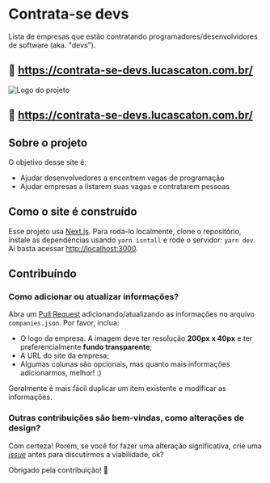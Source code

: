 # Contrata-se devs

Lista de empresas que estão contratando programadores/desenvolvidores de software (aka. "devs").

## 🔗 https://contrata-se-devs.lucascaton.com.br/

![Logo do projeto](https://raw.github.com/lucascaton/contrata-se-devs/main/public/images/contrata-se-devs.jpg)

## 🔗 https://contrata-se-devs.lucascaton.com.br/

## Sobre o projeto

O objetivo desse site é:

- Ajudar desenvolvedores a encontrem vagas de programação
- Ajudar empresas a listarem suas vagas e contratarem pessoas

## Como o site é construído

Esse projeto usa [Next.js](https://nextjs.org/). Para rodá-lo localmente, clone o repositório,
instale as dependências usando `yarn isntall` e rode o servidor: `yarn dev`.
Aí basta acessar [http://localhost:3000](http://localhost:3000).

## Contribuíndo

### Como adicionar ou atualizar informações?

Abra um [Pull Request](https://github.com/lucascaton/contrata-se-devs/pulls)
adicionando/atualizando as informações no arquivo `companies.json`. Por favor, inclua:

* O logo da empresa. A imagem deve ter resolução **200px x 40px** e ter preferencialmente
  **fundo transparente**;
* A URL do site da empresa;
* Algumas colunas são opcionais, mas quanto mais informações adicionarmos, melhor! :)

Geralmente é mais fácil duplicar um item existente e modificar as informações.

### Outras contribuições são bem-vindas, como alterações de design?

Com certeza! Porém, se você for fazer uma alteração significativa, crie uma
[_issue_](https://github.com/lucascaton/contrata-se-devs/issues) antes para discutírmos a
viabilidade, ok?

Obrigado pela contribuição! 👊
